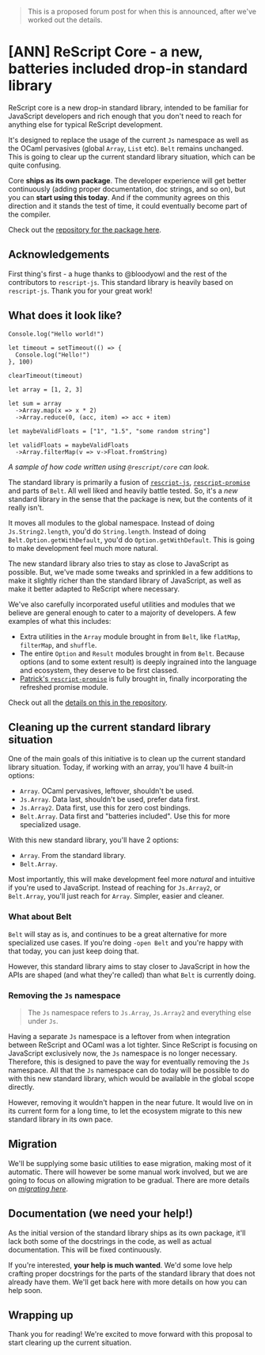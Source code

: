 > This is a proposed forum post for when this is announced, after we've worked out the details.

# [ANN] ReScript Core - a new, batteries included drop-in standard library

ReScript core is a new drop-in standard library, intended to be familiar for JavaScript developers and rich enough that you don't need to reach for anything else for typical ReScript development.

It's designed to replace the usage of the current `Js` namespace as well as the OCaml pervasives (global `Array`, `List` etc). `Belt` remains unchanged. This is going to clear up the current standard library situation, which can be quite confusing.

Core **ships as its own package**. The developer experience will get better continuously (adding proper documentation, doc strings, and so on), but you can **start using this today**. And if the community agrees on this direction and it stands the test of time, it could eventually become part of the compiler.

Check out the [repository for the package here](https://github.com/rescript-association/rescript-standard-library).

## Acknowledgements

First thing's first - a huge thanks to @bloodyowl and the rest of the contributors to `rescript-js`. This standard library is heavily based on `rescript-js`. Thank you for your great work!

## What does it look like?

```rescript
Console.log("Hello world!")

let timeout = setTimeout(() => {
  Console.log("Hello!")
}, 100)

clearTimeout(timeout)

let array = [1, 2, 3]

let sum = array
  ->Array.map(x => x * 2)
  ->Array.reduce(0, (acc, item) => acc + item)

let maybeValidFloats = ["1", "1.5", "some random string"]

let validFloats = maybeValidFloats
  ->Array.filterMap(v => v->Float.fromString)
```

_A sample of how code written using `@rescript/core` can look._

The standard library is primarily a fusion of [`rescript-js`](https://github.com/bloodyowl/rescript-js), [`rescript-promise`](https://github.com/ryyppy/rescript-promise) and parts of `Belt`. All well liked and heavily battle tested. So, it's a _new_ standard library in the sense that the package is new, but the contents of it really isn't.

It moves all modules to the global namespace. Instead of doing `Js.String2.length`, you'd do `String.length`. Instead of doing `Belt.Option.getWithDefault`, you'd do `Option.getWithDefault`. This is going to make development feel much more natural.

The new standard library also tries to stay as close to JavaScript as possible. But, we've made some tweaks and sprinkled in a few additions to make it slightly richer than the standard library of JavaScript, as well as make it better adapted to ReScript where necessary.

We've also carefully incorporated useful utilities and modules that we believe are general enough to cater to a majority of developers. A few examples of what this includes:

- Extra utilities in the `Array` module brought in from `Belt`, like `flatMap`, `filterMap`, and `shuffle`.
- The entire `Option` and `Result` modules brought in from `Belt`. Because options (and to some extent result) is deeply ingrained into the language and ecosystem, they deserve to be first classed.
- [Patrick's `rescript-promise`](https://github.com/ryyppy/rescript-promise) is fully brought in, finally incorporating the refreshed promise module.

Check out all the [details on this in the repository](https://github.com/rescript-lang/rescript-standard-library).

## Cleaning up the current standard library situation

One of the main goals of this initiative is to clean up the current standard library situation. Today, if working with an array, you'll have 4 built-in options:

- `Array`. OCaml pervasives, leftover, shouldn't be used.
- `Js.Array`. Data last, shouldn't be used, prefer data first.
- `Js.Array2`. Data first, use this for zero cost bindings.
- `Belt.Array`. Data first and "batteries included". Use this for more specialized usage.

With this new standard library, you'll have 2 options:

- `Array`. From the standard library.
- `Belt.Array`.

Most importantly, this will make development feel more _natural_ and intuitive if you're used to JavaScript. Instead of reaching for `Js.Array2`, or `Belt.Array`, you'll just reach for `Array`. Simpler, easier and cleaner.

### What about Belt

`Belt` will stay as is, and continues to be a great alternative for more specialized use cases. If you're doing `-open Belt` and you're happy with that today, you can just keep doing that.

However, this standard library aims to stay closer to JavaScript in how the APIs are shaped (and what they're called) than what `Belt` is currently doing.

### Removing the `Js` namespace

> The `Js` namespace refers to `Js.Array`, `Js.Array2` and everything else under `Js`.

Having a separate `Js` namespace is a leftover from when integration between ReScript and OCaml was a lot tighter. Since ReScript is focusing on JavaScript exclusively now, the `Js` namespace is no longer necessary. Therefore, this is designed to pave the way for eventually removing the `Js` namespace. All that the `Js` namespace can do today will be possible to do with this new standard library, which would be available in the global scope directly.

However, removing it wouldn't happen in the near future. It would live on in its current form for a long time, to let the ecosystem migrate to this new standard library in its own pace.

## Migration

We'll be supplying some basic utilities to ease migration, making most of it automatic. There will however be some manual work involved, but we are going to focus on allowing migration to be gradual. There are more details on [_migrating here_](https://github.com/rescript-association/rescript-standard-library#migration).

## Documentation (we need your help!)

As the initial version of the standard library ships as its own package, it'll lack both some of the docstrings in the code, as well as actual documentation. This will be fixed continuously.

If you're interested, **your help is much wanted**. We'd some love help crafting proper docstrings for the parts of the standard library that does not already have them. We'll get back here with more details on how you can help soon.

## Wrapping up

Thank you for reading! We're excited to move forward with this proposal to start clearing up the current situation.

